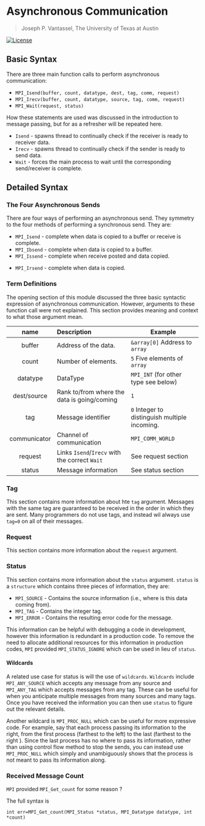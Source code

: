 # Asynchronous Communication

> Joseph P. Vantassel, The University of Texas at Austin

[![License](https://img.shields.io/badge/license-CC--By--SA--4.0-brightgreen.svg)](https://github.com/jpvantassel/parallel-course/blob/master/LICENSE.md)

## Basic Syntax

There are three main function calls to perform asynchronous communication:

- `MPI_Isend(buffer, count, datatype, dest, tag, comm, request)`
- `MPI_Irecv(buffer, count, datatype, source, tag, comm, request)`
- `MPI_Wait(request, status)`

How these statements are used was discussed in the introduction to message
passing, but for as a refresher will be repeated here.

- `Isend` - spawns thread to continually check if the receiver is ready to receiver data.
- `Irecv` - spawns thread to continually check if the sender is ready to
send data.
- `Wait` - forces the main process to wait until the corresponding send/receiver
is complete.

## Detailed Syntax

### The Four Asynchronous Sends

There are four ways of performing an asynchronous send. They symmetry to the
four methods of performing a synchronous send. They are:

- `MPI_Isend` - complete when data is copied to a buffer or receive is complete.
- `MPI_Ibsend` - complete when data is copied to a buffer.
- `MPI_Issend` - complete when receive posted and data copied.
<!-- What does this mean exactly? -->
- `MPI_Irsend` - complete when data is copied.

<!-- So is the only difference between Bsend and Ibsend, that Ibsend spawns a
thread to cover the transfer of the data to the buffer?  -->

### Term Definitions

The opening section of this module discussed the three basic syntactic
expression of asynchronous communication. However, arguments to these function
call were not explained. This section provides meaning and context to what those
argument mean.

| name   | Description | Example |
|:------:|:------------|---------|
| buffer | Address of the data. | `&array[0]` Address to `array`|
| count  | Number of elements.  | `5` Five elements of  `array` |
| datatype | DataType | `MPI_INT` (for other type see below) |
| dest/source | Rank to/from where the data is going/coming | `1` |
| tag | Message identifier | `0` Integer to distinguish multiple incoming. |
| communicator | Channel of communication | `MPI_COMM_WORLD` |
| request | Links `Isend`/`Irecv` with the correct `Wait` | See request section |
| status | Message information | See status section |

### Tag

This section contains more information about hte `tag` argument. Messages
with the same tag are guaranteed to be received in the order in which they are
sent. Many programmers do not use tags, and instead wil always use `tag=0` on
all of their messages.

### Request

This section contains more information about the `request` argument.

### Status

This section contains more information about the `status` argument. `status`
is a `structure` which contains three pieces of information, they are:

- `MPI_SOURCE` - Contains the source information (i.e., where is this data
coming from).
- `MPI_TAG` - Contains the integer tag.
- `MPI_ERROR` - Contains the resulting error code for the message.

This information can be helpful with debugging a code in development, however
this information is redundant in a production code. To remove the need to
allocate additional resources for this information in production codes, `MPI`
provided `MPI_STATUS_IGNORE` which can be used in lieu of `status`.

#### Wildcards

A related use case for status is will the use of `wildcards`. `Wildcards`
include `MPI_ANY_SOURCE` which accepts any message from any source and
`MPI_ANY_TAG` which accepts messages from any tag. These can be useful for when
you anticipate multiple messages from many sources and many tags. Once you have
received the information you can then use `status` to figure out the relevant
details.

Another wildcard is `MPI_PROC_NULL` which can be useful for more expressive
code. For example, say that each process passing its information to the right,
from the first process (farthest to the left) to the last (farthest to the right
). Since the last process has no where to pass its information, rather than
using control flow method to stop the sends, you can instead use `MPI_PROC_NULL`
which simply and unambiguously shows that the process is not meant to pass its
information along.

### Received Message Count

`MPI` provided `MPI_Get_count` for some reason ?

<!-- What is MPI_Get_count used for? -->

The full syntax is

`int err=MPI_Get_count(MPI_Status *status, MPI_Datatype datatype, int *count)`


